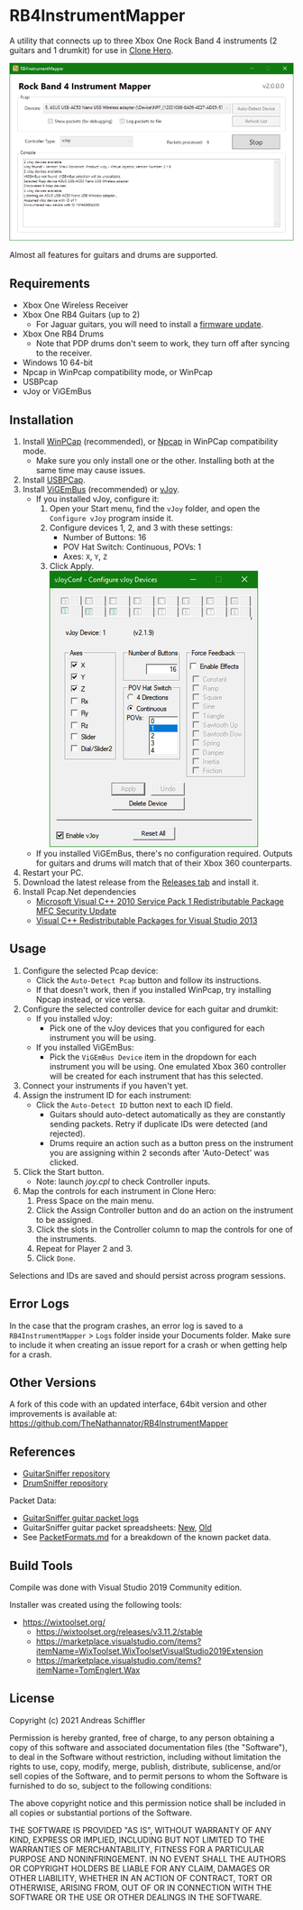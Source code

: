 ﻿# RB4InstrumentMapper

A utility that connects up to three Xbox One Rock Band 4 instruments (2 guitars and 1 drumkit) for use in [Clone Hero](https://clonehero.net/).

![RB4InstrumentMapper Application Screenshot](/Docs/Images/ProgramScreenshot.png "RB4InstrumentMapper Application Screenshot")

Almost all features for guitars and drums are supported.



## Requirements

- Xbox One Wireless Receiver
- Xbox One RB4 Guitars (up to 2)
  - For Jaguar guitars, you will need to install a [firmware update](https://bit.ly/2UHzonU).
- Xbox One RB4 Drums
  - Note that PDP drums don't seem to work, they turn off after syncing to the receiver.
- Windows 10 64-bit
- Npcap in WinPcap compatibility mode, or WinPcap
- USBPcap
- vJoy or ViGEmBus

## Installation

1. Install [WinPCap](https://www.winpcap.org/install/default.htm) (recommended), or [Npcap](https://nmap.org/npcap/#download) in WinPCap compatibility mode.
   - Make sure you only install one or the other. Installing both at the same time may cause issues.
2. Install [USBPCap](https://desowin.org/usbpcap/).
3. Install [ViGEmBus](https://github.com/ViGEm/ViGEmBus/releases/latest) (recommended) or [vJoy](https://github.com/jshafer817/vJoy/releases/latest).
   - If you installed vJoy, configure it:
     1. Open your Start menu, find the `vJoy` folder, and open the `Configure vJoy` program inside it.
     2. Configure devices 1, 2, and 3 with these settings:
        - Number of Buttons: 16
        - POV Hat Switch: Continuous, POVs: 1
        - Axes: `X`, `Y`, `Z`
     3. Click Apply.<!-- Backslash for a forced hard line break -->\
     ![vJoy Configuration Screenshot](/Docs/Images/vJoyConfiguration.png "vJoy Configuration Screenshot")
   - If you installed ViGEmBus, there's no configuration required. Outputs for guitars and drums will match that of their Xbox 360 counterparts.
4. Restart your PC.
5. Download the latest release from the [Releases tab](https://github.com/ferzkopp/RB4InstrumentMapper/releases/latest) and install it.
6. Install Pcap.Net dependencies
   - [Microsoft Visual C++ 2010 Service Pack 1 Redistributable Package MFC Security Update](https://www.microsoft.com/en-us/download/details.aspx?id=26999)
   - [Visual C++ Redistributable Packages for Visual Studio 2013 ](https://www.microsoft.com/en-us/download/details.aspx?id=40784)

## Usage

1. Configure the selected Pcap device:
   - Click the `Auto-Detect Pcap` button and follow its instructions.
   - If that doesn't work, then if you installed WinPcap, try installing Npcap instead, or vice versa.
2. Configure the selected controller device for each guitar and drumkit:
   - If you installed vJoy:
     - Pick one of the vJoy devices that you configured for each instrument you will be using.
   - If you installed ViGEmBus:
     - Pick the `ViGEmBus Device` item in the dropdown for each instrument you will be using. One emulated Xbox 360 controller will be created for each instrument that has this selected.
3. Connect your instruments if you haven't yet.
4. Assign the instrument ID for each instrument:
   - Click the `Auto-Detect ID` button next to each ID field.
     - Guitars should auto-detect automatically as they are constantly sending packets. Retry if duplicate IDs were detected (and rejected).
     - Drums require an action such as a button press on the instrument you are assigning within 2 seconds after 'Auto-Detect' was clicked.
5. Click the Start button.
   - Note: launch *joy.cpl* to check Controller inputs.
6. Map the controls for each instrument in Clone Hero:
   1. Press Space on the main menu.
   2. Click the Assign Controller button and do an action on the instrument to be assigned.
   3. Click the slots in the Controller column to map the controls for one of the instruments.
   4. Repeat for Player 2 and 3.
   5. Click `Done`.

Selections and IDs are saved and should persist across program sessions.

## Error Logs

In the case that the program crashes, an error log is saved to a `RB4InstrumentMapper` > `Logs` folder inside your Documents folder. Make sure to include it when creating an issue report for a crash or when getting help for a crash.

## Other Versions

A fork of this code with an updated interface, 64bit version and other improvements is available at: https://github.com/TheNathannator/RB4InstrumentMapper

## References

- [GuitarSniffer repository](https://github.com/artman41/guitarsniffer)
- [DrumSniffer repository](https://github.com/Dunkalunk/guitarsniffer)

Packet Data:

- [GuitarSniffer guitar packet logs](https://1drv.ms/f/s!AgQGk0OeTMLwhA-uDO9IQHEHqGhv)
- GuitarSniffer guitar packet spreadsheets: [New](https://docs.google.com/spreadsheets/d/1ITZUvRniGpfS_HV_rBpSwlDdGukc3GC1CeOe7SavQBo/edit?usp=sharing), [Old](https://1drv.ms/x/s!AgQGk0OeTMLwg3GBDXFUC3Erj4Wb)
- See [PacketFormats.md](PacketFormats.md) for a breakdown of the known packet data.

## Build Tools

Compile was done with Visual Studio 2019 Community edition.

Installer was created using the following tools:

- https://wixtoolset.org/
  - https://wixtoolset.org/releases/v3.11.2/stable
  - https://marketplace.visualstudio.com/items?itemName=WixToolset.WixToolsetVisualStudio2019Extension
  - https://marketplace.visualstudio.com/items?itemName=TomEnglert.Wax

## License

Copyright (c) 2021 Andreas Schiffler

Permission is hereby granted, free of charge, to any person obtaining a copy of this software and associated documentation files (the "Software"), 
to deal in the Software without restriction, including without limitation the rights to use, copy, modify, merge, publish, distribute, sublicense, 
and/or sell copies of the Software, and to permit persons to whom the Software is furnished to do so, subject to the following conditions:

The above copyright notice and this permission notice shall be included in all copies or substantial portions of the Software.

THE SOFTWARE IS PROVIDED "AS IS", WITHOUT WARRANTY OF ANY KIND, EXPRESS OR IMPLIED, INCLUDING BUT NOT LIMITED TO THE WARRANTIES OF MERCHANTABILITY, 
FITNESS FOR A PARTICULAR PURPOSE AND NONINFRINGEMENT. IN NO EVENT SHALL THE AUTHORS OR COPYRIGHT HOLDERS BE LIABLE FOR ANY CLAIM, DAMAGES OR OTHER 
LIABILITY, WHETHER IN AN ACTION OF CONTRACT, TORT OR OTHERWISE, ARISING FROM, OUT OF OR IN CONNECTION WITH THE SOFTWARE OR THE USE OR OTHER DEALINGS 
IN THE SOFTWARE.